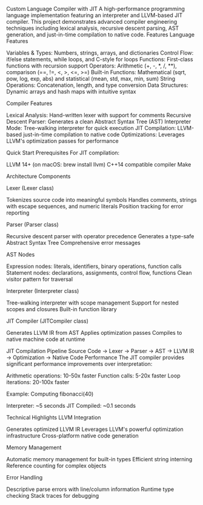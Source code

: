 Custom Language Compiler with JIT
A high-performance programming language implementation featuring an interpreter and LLVM-based JIT compiler. This project demonstrates advanced compiler engineering techniques including lexical analysis, recursive descent parsing, AST generation, and just-in-time compilation to native code.
Features
Language Features

Variables & Types: Numbers, strings, arrays, and dictionaries
Control Flow: if/else statements, while loops, and C-style for loops
Functions: First-class functions with recursion support
Operators: Arithmetic (+, -, *, /, **), comparison (==, !=, <, >, <=, >=)
Built-in Functions: Mathematical (sqrt, pow, log, exp, abs) and statistical (mean, std, max, min, sum)
String Operations: Concatenation, length, and type conversion
Data Structures: Dynamic arrays and hash maps with intuitive syntax

Compiler Features

Lexical Analysis: Hand-written lexer with support for comments
Recursive Descent Parser: Generates a clean Abstract Syntax Tree (AST)
Interpreter Mode: Tree-walking interpreter for quick execution
JIT Compilation: LLVM-based just-in-time compilation to native code
Optimizations: Leverages LLVM's optimization passes for performance

Quick Start
Prerequisites
For JIT compilation:

LLVM 14+ (on macOS: brew install llvm)
C++14 compatible compiler
Make

Architecture
Components

Lexer (Lexer class)

Tokenizes source code into meaningful symbols
Handles comments, strings with escape sequences, and numeric literals
Position tracking for error reporting


Parser (Parser class)

Recursive descent parser with operator precedence
Generates a type-safe Abstract Syntax Tree
Comprehensive error messages


AST Nodes

Expression nodes: literals, identifiers, binary operations, function calls
Statement nodes: declarations, assignments, control flow, functions
Clean visitor pattern for traversal


Interpreter (Interpreter class)

Tree-walking interpreter with scope management
Support for nested scopes and closures
Built-in function library


JIT Compiler (JITCompiler class)

Generates LLVM IR from AST
Applies optimization passes
Compiles to native machine code at runtime



JIT Compilation Pipeline
Source Code → Lexer → Parser → AST → LLVM IR → Optimization → Native Code
Performance
The JIT compiler provides significant performance improvements over interpretation:

Arithmetic operations: 10-50x faster
Function calls: 5-20x faster
Loop iterations: 20-100x faster

Example: Computing fibonacci(40)

Interpreter: ~5 seconds
JIT Compiled: ~0.1 seconds

Technical Highlights
LLVM Integration

Generates optimized LLVM IR
Leverages LLVM's powerful optimization infrastructure
Cross-platform native code generation

Memory Management

Automatic memory management for built-in types
Efficient string interning
Reference counting for complex objects

Error Handling

Descriptive parse errors with line/column information
Runtime type checking
Stack traces for debugging

